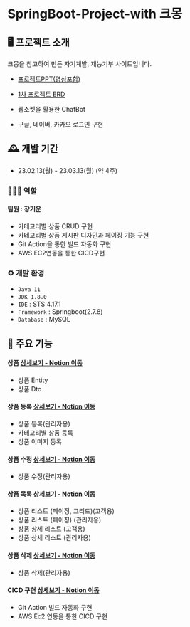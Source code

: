 # SpringBoot-Project-with 크몽

## 🖥️ 프로젝트 소개
크몽을 참고하여 만든 자기계발, 재능기부 사이트입니다.<br>
- <a href="https://drive.google.com/file/d/1e7to-LGMiLGzNWV1tLasURpT95gG9nzP/view?usp=share_link">프로젝트PPT(영상포함)</a><br>
- <a href="https://drive.google.com/file/d/1-1m3UyElNWEPgG_baulx_nT4XcNUZitY/view?usp=share_link">1차 프로젝트 ERD</a><br>

- 웹소켓을 활용한 ChatBot
- 구글, 네이버, 카카오 로그인 구현

## 🕰️ 개발 기간
* 23.02.13(월) - 23.03.13(월) (약 4주)

### 🧑‍🤝‍🧑 역할
 #### 팀원 : 장기운 
 - 카테고리별 상품 CRUD 구현
 - 카테고리별 상품 게시판 디자인과 페이징 기능 구현
 - Git Action을 통한 빌드 자동화 구현
 - AWS EC2연동을 통한 CICD구현

### ⚙️ 개발 환경
- `Java 11`
- `JDK 1.8.0`
- `IDE` : STS 4.17.1
- `Framework` : Springboot(2.7.8)
- `Database` : MySQL

## 📌 주요 기능
#### 상품 <a href="https://rainbow-emmental-182.notion.site/c11a1eba23c749e18a47725044a8c7fa">상세보기 - Notion 이동</a>
- 상품 Entity
- 상품 Dto
#### 상품 등록 <a href="https://rainbow-emmental-182.notion.site/5fe22b24a2d04b90b5f9066002f61c41">상세보기 - Notion 이동</a>
- 상품 등록(관리자용)
- 카테고리별 상품 등록
- 상품 이미지 등록
#### 상품 수정 <a href="https://rainbow-emmental-182.notion.site/0c7e06d940074a5e9720f87678895cc5">상세보기 - Notion 이동</a>
- 상품 수정(관리자용)
#### 상품 목록 <a href="https://www.notion.so/c11a1eba23c749e18a47725044a8c7fa?pvs=4">상세보기 - Notion 이동</a>
- 상품 리스트 (페이징, 그리드)(고객용)
- 상품 리스트 (페이징) (관리자용)
- 상품 상세 리스트 (고객용)
- 상품 상세 리스트 (관리자용)
#### 상품 삭제 <a href="https://rainbow-emmental-182.notion.site/b114ba618a654a8785333e4ce88c2fc9">상세보기 - Notion 이동</a>
- 상품 삭제(관리자용)
#### CICD 구현 <a href="https://rainbow-emmental-182.notion.site/CICD-6caa8908f0ad413687e8fb64f7aa6c77">상세보기 - Notion 이동</a>
- Git Action 빌드 자동화 구현
- AWS Ec2 연동을 통한 CICD 구현



